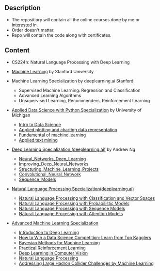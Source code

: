 ## Description

 - The repositiory will contain all the online courses done by me or interested in. 
 - Order doesn't matter.
 - Repo will contain the code along with certificates.

## Content

 - CS224n: Natural Language Processing with Deep Learning
 
 - [Machine Learning](https://github.com/gupta24789/Machine-Learning-Courses/tree/main/Machine%20Learning%20by%20Stanford%20University) by Stanford University
 
 
 - Machine Learning Specialization by deeplearning.ai Stanford
   - Supervised Machine Learning: Regression and Classification
   - Advanced Learning Algorithms
   - Unsupervised Learning, Recommenders, Reinforcement Learning
  
 - [Applied Data Science with Python Specialization](https://github.com/gupta24789/Machine-Learning-Courses/tree/main/Applied%20Data%20Science%20with%20Python%20Specialization) by University of Michigan
   - [Intro to Data Science ](https://github.com/gupta24789/Machine-Learning-Courses/tree/main/Applied%20Data%20Science%20with%20Python%20Specialization/Course-1_intro_to_data%20science_in_python)
   - [Applied plotting and charting data representation](https://github.com/gupta24789/Machine-Learning-Courses/tree/main/Applied%20Data%20Science%20with%20Python%20Specialization/Course-2_Applied_Plotting_Charting_And_Data_Representation_in_Python)
   - [Fundamental of machine learning](https://github.com/gupta24789/Machine-Learning-Courses/tree/main/Applied%20Data%20Science%20with%20Python%20Specialization/Course-3_Fundamentals_of_Machine_Learning_in_Python)
   - [Applied text mining](https://github.com/gupta24789/Machine-Learning-Courses/tree/main/Applied%20Data%20Science%20with%20Python%20Specialization/Course-4_Applied_Text_Mining_in_%20Python)
   
   
 - [Deep Learning Specialization (deeplearning.ai)](https://github.com/gupta24789/Machine-Learning-Courses/tree/main/Deep%20Learning%20Specialization%20(deeplearning.ai)%20by%20AndrewNg) by Andrew Ng
     - [Neural_Networks_Deep_Learning](https://github.com/gupta24789/Machine-Learning-Courses/tree/main/Deep%20Learning%20Specialization%20(deeplearning.ai)%20by%20AndrewNg/Course-1_Neural_Networks_Deep_Learning(dl.ai))
     - [Improving_Deep_Neural_Networks](https://github.com/gupta24789/Machine-Learning-Courses/tree/main/Deep%20Learning%20Specialization%20(deeplearning.ai)%20by%20AndrewNg/Course-2_Improving_Deep_Neural_Networks(dl.ai))
     - [Structuring_Machine_Learning_Projects](https://github.com/gupta24789/Machine-Learning-Courses/tree/main/Deep%20Learning%20Specialization%20(deeplearning.ai)%20by%20AndrewNg/Course-3_Structuring_Machine_Learning_Projects(dl.ai))
     - [Convolutional_Neural_Network](https://github.com/gupta24789/Machine-Learning-Courses/tree/main/Deep%20Learning%20Specialization%20(deeplearning.ai)%20by%20AndrewNg/Course-4_Convolutional_Neural_Network(dl.ai))
     - [Sequence_Models](https://github.com/gupta24789/Machine-Learning-Courses/tree/main/Deep%20Learning%20Specialization%20(deeplearning.ai)%20by%20AndrewNg/Course-5_Sequence_Models(deeplearning.ai))


- [Natural Language Processing Specialization(deeplearning.ai)]()
  - [Natural Language Processing with Classification and Vector Spaces](https://github.com/gupta24789/Machine-Learning-Courses/tree/main/Natural%20Language%20Processing%20Specialization(deeplearning.ai)/Natural%20Language%20Processing%20with%20Classification%20and%20Vector%20Spaces)
  - [Natural Language Processing with Probabilistic Models](https://github.com/gupta24789/Machine-Learning-Courses/tree/main/Natural%20Language%20Processing%20Specialization(deeplearning.ai)/Natural%20Language%20Processing%20with%20Probabilistic%20Model)
  - [Natural Language Processing with Sequence Models](https://github.com/gupta24789/Machine-Learning-Courses/tree/main/Natural%20Language%20Processing%20Specialization(deeplearning.ai)/Natural%20Language%20Processing%20with%20Sequence%20Model)
  - [Natural Language Processing with Attention Models](https://github.com/gupta24789/Machine-Learning-Courses/tree/main/Natural%20Language%20Processing%20Specialization(deeplearning.ai)/Natural%20Language%20Processing%20with%20Attension%20Model)


- [Advanced Machine Learning Specialization]()
  - [Introduction to Deep Learning]()
  - [How to Win a Data Science Competition: Learn from Top Kagglers]()
  - [Bayesian Methods for Machine Learning]()
  - [Practical Reinforcement Learning]()
  - [Deep Learning in Computer Vision]()
  - [Natural Language Processing]()
  - [Addressing Large Hadron Collider Challenges by Machine Learning]()  
  
  

